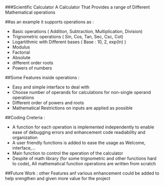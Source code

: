 ###Scientific Calculator
A Calculator That Provides a range of Different Mathematical operations 

##as an example it supports operations as :

- Basic operations ( Addition, Subtraction, Multiplication, Division)
- Trignometric operations ( Sin, Cos, Tan, Sec, Csc, Cot)
- Logartithmic with Different bases ( Base : 10, 2, exp(ln) )
- Modulus
- Factorial
- Absolute
- different order roots
- Powers of numbers

##Some Features inside operations : 
- Easy and simple interface to deal with
- Choose number of operands for calculations for non-single operand operations
- Different order of powers and roots 
- Mathematical Restrictions on inputs are applied as possible

##Coding Creteria : 
- A function for each operation is implemented independently to enable ease of debugging errors
  and enhancement code readiability and organization
- A user friendly functions is added to ease the usage as Welcome, interface,...
- Main function to control the operation of the calculator 
- Despite of math library (for some trignometric and other functions hard to code), 
  All mathematical function operations are written from scratch

##Future Work : 
other Features anf various enhancement could be added to help srengthen and given more value
for the project

